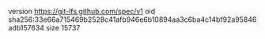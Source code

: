 version https://git-lfs.github.com/spec/v1
oid sha256:33e66a715469b2528c41afb946e6b10894aa3c6ba4c14bf92a95846adb157634
size 15737
